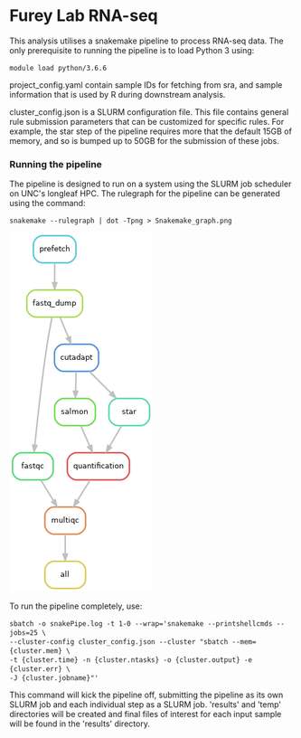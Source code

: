 
# Furey Lab RNA-seq

This analysis utilises a snakemake pipeline to process RNA-seq data. The only prerequisite to running the pipeline is to load Python 3 using:

```
module load python/3.6.6
```

project_config.yaml contain sample IDs for fetching from sra, and sample information that is used by R during downstream analysis.

cluster_config.json is a SLURM configuration file. This file contains general rule submission parameters that can be customized for specific rules. For example, the star step of the pipeline requires more that the default 15GB of memory, and so is bumped up to 50GB for the submission of these jobs.

### Running the pipeline

The pipeline is designed to run on a system using the SLURM job scheduler on UNC's longleaf HPC. The rulegraph for the pipeline can be generated using the command:

```
snakemake --rulegraph | dot -Tpng > Snakemake_graph.png
```

![Pipeline rulegraph](Snakemake_graph.png)

To run the pipeline completely, use:

```
sbatch -o snakePipe.log -t 1-0 --wrap='snakemake --printshellcmds --jobs=25 \
--cluster-config cluster_config.json --cluster "sbatch --mem={cluster.mem} \
-t {cluster.time} -n {cluster.ntasks} -o {cluster.output} -e {cluster.err} \
-J {cluster.jobname}"'
```

This command will kick the pipeline off, submitting the pipeline as its own SLURM job and each individual step as a SLURM job.  'results' and 'temp' directories will be created and final files of interest for each input sample will be found in the 'results' directory.
